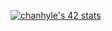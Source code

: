 [![chanhyle's 42 stats](https://badge42.vercel.app/api/v2/cl2n8dq6a001109ktbdwg6qub/stats?cursusId=21&coalitionId=85)](https://github.com/JaeSeoKim/badge42)
